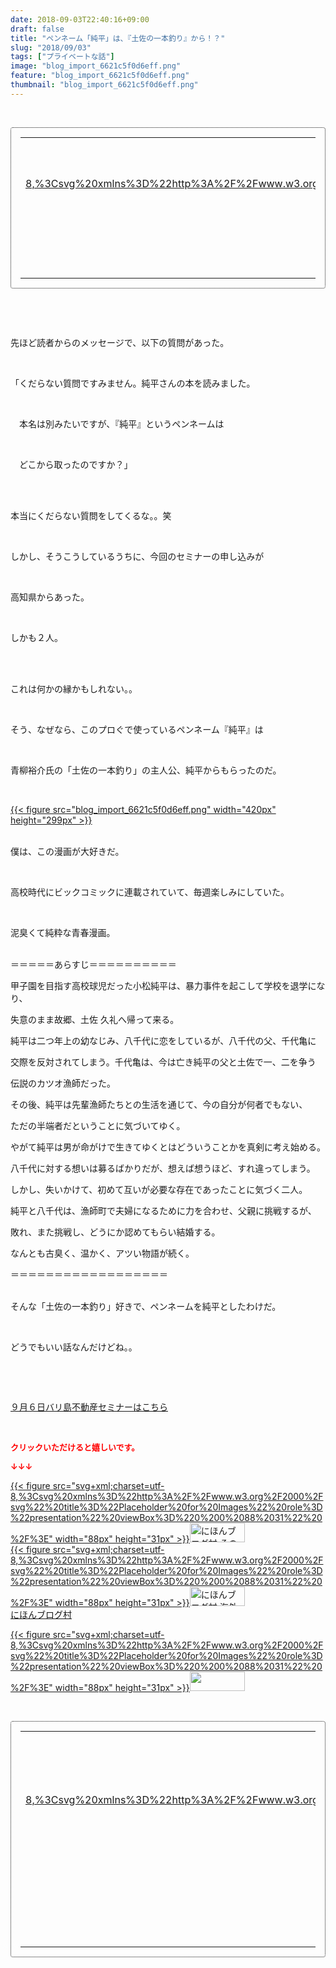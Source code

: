 ```yaml
---
date: 2018-09-03T22:40:16+09:00
draft: false
title: "ペンネーム「純平」は、『土佐の一本釣り』から！？"
slug: "2018/09/03"
tags: ["プライベートな話"]
image: "blog_import_6621c5f0d6eff.png"
feature: "blog_import_6621c5f0d6eff.png"
thumbnail: "blog_import_6621c5f0d6eff.png"
---
```

<p> </p><div contenteditable="false" style="padding: 15px; border-radius: 4px; border: 1px dotted currentColor; border-image: none;"><table border="0" cellpadding="0" cellspacing="0" style="margin: 0px; table-layout: fixed;" width="100%">	<tbody width="100%">		<tr>			<td aligin="center" style="vertical-align: middle;" width="95"><span style="text-align: center; display: block;"><a alt0="AmebaAffiliate" alt1="稼げる人の常識、稼げない人の常識" alt2="Amazon" alt3="https://images-fe.ssl-images-amazon.com/images/I/51Ft8zEBpkL._SL160_.jpg" alt4="1" href="4802110227?SubscriptionId=AKIAJLD6FH2TADXIQKDQ&amp;tag=amebablog-a2371184-22&amp;linkCode=xm2&amp;camp=2025&amp;creative=165953&amp;creativeASIN=4802110227" target="_blank">{{< figure src="svg+xml;charset=utf-8,%3Csvg%20xmlns%3D%22http%3A%2F%2Fwww.w3.org%2F2000%2Fsvg%22%20title%3D%22Placeholder%20for%20Images%22%20role%3D%22presentation%22%20viewBox%3D%220%200%201%201%22%20%2F%3E"  >}}<noscript><img alt="稼げる人の常識、稼げない人の常識" border="0" data-img="affiliate" src="https://images-fe.ssl-images-amazon.com/images/I/51Ft8zEBpkL._SL160_.jpg" style="margin: 0px; vertical-align: middle; max-width: 95px;"></noscript></a></span></td>			<td style="line-height: 1.5; padding-left: 15px; vertical-align: middle;"><a alt0="AmebaAffiliate" alt1="稼げる人の常識、稼げない人の常識" alt2="Amazon" alt3="https://images-fe.ssl-images-amazon.com/images/I/51Ft8zEBpkL._SL160_.jpg" alt4="1" href="4802110227?SubscriptionId=AKIAJLD6FH2TADXIQKDQ&amp;tag=amebablog-a2371184-22&amp;linkCode=xm2&amp;camp=2025&amp;creative=165953&amp;creativeASIN=4802110227" target="_blank">稼げる人の常識、稼げない人の常識</a>			<div style="padding: 3px 0px;">1,200円</div>			<div style="font-size: 0.83em;">Amazon</div></td>		</tr>	</tbody></table></div><p> </p><p> </p><p>先ほど読者からのメッセージで、以下の質問があった。</p><p> </p><p>「くだらない質問ですみません。純平さんの本を読みました。</p><p> </p><p>　本名は別みたいですが、『純平』というペンネームは</p><p> </p><p>　どこから取ったのですか？」</p><p> </p><p><br/>本当にくだらない質問をしてくるな。。笑</p><p> </p><p>しかし、そうこうしているうちに、今回のセミナーの申し込みが</p><p> </p><p>高知県からあった。</p><p> </p><p>しかも２人。</p><p> </p><p><br/>これは何かの縁かもしれない。。</p><p> </p><p>そう、なぜなら、このプロぐで使っているペンネーム『純平』は</p><p> </p><p>青柳裕介氏の「土佐の一本釣り」の主人公、純平からもらったのだ。</p><p> </p><p><a href="blog_import_6621c5f0d6eff.png">{{< figure src="blog_import_6621c5f0d6eff.png" width="420px" height="299px" >}}</a></p><p><br/>僕は、この漫画が大好きだ。</p><p> </p><p>高校時代にビックコミックに連載されていて、毎週楽しみにしていた。</p><p> </p><p>泥臭くて純粋な青春漫画。</p><p><br/>＝＝＝＝＝あらすじ＝＝＝＝＝＝＝＝＝＝</p><p>甲子園を目指す高校球児だった小松純平は、暴力事件を起こして学校を退学になり、</p><p>失意のまま故郷、土佐 久礼へ帰って来る。</p><p>純平は二つ年上の幼なじみ、八千代に恋をしているが、八千代の父、千代亀に</p><p>交際を反対されてしまう。千代亀は、今は亡き純平の父と土佐で一、二を争う</p><p>伝説のカツオ漁師だった。</p><p>その後、純平は先輩漁師たちとの生活を通じて、今の自分が何者でもない、</p><p>ただの半端者だということに気づいてゆく。</p><p>やがて純平は男が命がけで生きてゆくとはどういうことかを真剣に考え始める。</p><p>八千代に対する想いは募るばかりだが、想えば想うほど、すれ違ってしまう。</p><p>しかし、失いかけて、初めて互いが必要な存在であったことに気づく二人。</p><p>純平と八千代は、漁師町で夫婦になるために力を合わせ、父親に挑戦するが、</p><p>敗れ、また挑戦し、どうにか認めてもらい結婚する。</p><p>なんとも古臭く、温かく、アツい物語が続く。</p><p>＝＝＝＝＝＝＝＝＝＝＝＝＝＝＝＝＝＝</p><p><br/>そんな「土佐の一本釣り」好きで、ペンネームを純平としたわけだ。</p><p> </p><p>どうでもいい話なんだけどね。。</p><p> </p><p> </p><p><a href="iin.co.jp" target="_blank">９月６日バリ島不動産セミナーはこちら</a></p><p> </p><p><font color="#ff0000" size="2"><strong>クリックいただけると嬉しいです。</strong></font></p><p><font color="#ff0000" size="2"><strong>↓↓↓</strong></font></p><p><a href="ranking.html?p_cid=01260127" id="&amp;blogmura_banner" target="_blank">{{< figure src="svg+xml;charset=utf-8,%3Csvg%20xmlns%3D%22http%3A%2F%2Fwww.w3.org%2F2000%2Fsvg%22%20title%3D%22Placeholder%20for%20Images%22%20role%3D%22presentation%22%20viewBox%3D%220%200%2088%2031%22%20%2F%3E" width="88px" height="31px" >}}<noscript><img alt="にほんブログ村 その他生活ブログ 不動産投資へ" border="0" height="31" src="https://img-proxy.blog-video.jp/images?url=http%3A%2F%2Flife.blogmura.com%2Fhudousantoushi%2Fimg%2Fhudousantoushi88_31.gif" width="88"></noscript></a><br/><a href="ranking.html?p_cid=01260127" target="_blank">{{< figure src="svg+xml;charset=utf-8,%3Csvg%20xmlns%3D%22http%3A%2F%2Fwww.w3.org%2F2000%2Fsvg%22%20title%3D%22Placeholder%20for%20Images%22%20role%3D%22presentation%22%20viewBox%3D%220%200%2088%2031%22%20%2F%3E" width="88px" height="31px" >}}<noscript><img alt="にほんブログ村 海外生活ブログ バリ島情報へ" border="0" height="31" src="https://img-proxy.blog-video.jp/images?url=http%3A%2F%2Foverseas.blogmura.com%2Fbali%2Fimg%2Fbali88_31.gif" width="88"></noscript></a><br/><a href="ranking.html?p_cid=01260127" target="_blank">にほんブログ村</a></p><p><a href="link.php?1804582" title="人気ブログランキングへ">{{< figure src="svg+xml;charset=utf-8,%3Csvg%20xmlns%3D%22http%3A%2F%2Fwww.w3.org%2F2000%2Fsvg%22%20title%3D%22Placeholder%20for%20Images%22%20role%3D%22presentation%22%20viewBox%3D%220%200%2088%2031%22%20%2F%3E" width="88px" height="31px" >}}<noscript><img border="0" height="31" src="https://blog.with2.net/img/banner/banner_22.gif" width="88"></noscript></a></p><p> </p><div contenteditable="false" style="padding: 15px; border-radius: 4px; border: 1px dotted currentColor; border-image: none;"><table border="0" cellpadding="0" cellspacing="0" style="margin: 0px; table-layout: fixed;" width="100%">	<tbody width="100%">		<tr>			<td aligin="center" style="vertical-align: middle;" width="95"><span style="text-align: center; display: block;"><a alt0="AmebaAffiliate" alt1="土佐の一本釣り（1-25巻　全巻)/送料無料/ 【中古】 全巻セット" alt2="楽天" alt3="https://thumbnail.image.rakuten.co.jp/@0_mall/zenkanmanga-second/cabinet/7000/u-to-147.jpg?_ex=128x128" alt4="8" href="2371184?pc=https%3A%2F%2Fitem.rakuten.co.jp%2Fzenkanmanga-second%2Fu-to-147%2F&amp;m=http%3A%2F%2Fm.rakuten.co.jp%2Fzenkanmanga-second%2Fi%2F10009088%2F" target="_blank">{{< figure src="svg+xml;charset=utf-8,%3Csvg%20xmlns%3D%22http%3A%2F%2Fwww.w3.org%2F2000%2Fsvg%22%20title%3D%22Placeholder%20for%20Images%22%20role%3D%22presentation%22%20viewBox%3D%220%200%201%201%22%20%2F%3E"  >}}<noscript><img alt="土佐の一本釣り（1-25巻　全巻)/送料無料/ 【中古】 全巻セット" border="0" data-img="affiliate" src="https://thumbnail.image.rakuten.co.jp/@0_mall/zenkanmanga-second/cabinet/7000/u-to-147.jpg?_ex=128x128" style="margin: 0px; vertical-align: middle; max-width: 95px;"></noscript></a></span></td>			<td style="line-height: 1.5; padding-left: 15px; vertical-align: middle;"><a alt0="AmebaAffiliate" alt1="土佐の一本釣り（1-25巻　全巻)/送料無料/ 【中古】 全巻セット" alt2="楽天" alt3="https://thumbnail.image.rakuten.co.jp/@0_mall/zenkanmanga-second/cabinet/7000/u-to-147.jpg?_ex=128x128" alt4="8" href="2371184?pc=https%3A%2F%2Fitem.rakuten.co.jp%2Fzenkanmanga-second%2Fu-to-147%2F&amp;m=http%3A%2F%2Fm.rakuten.co.jp%2Fzenkanmanga-second%2Fi%2F10009088%2F" target="_blank">土佐の一本釣り（1-25巻　全巻)/送料無料/ 【中古】 全巻セット</a>			<div style="padding: 3px 0px;">19,990円</div>			<div style="font-size: 0.83em;">楽天</div></td>		</tr>	</tbody></table></div><p> </p>

